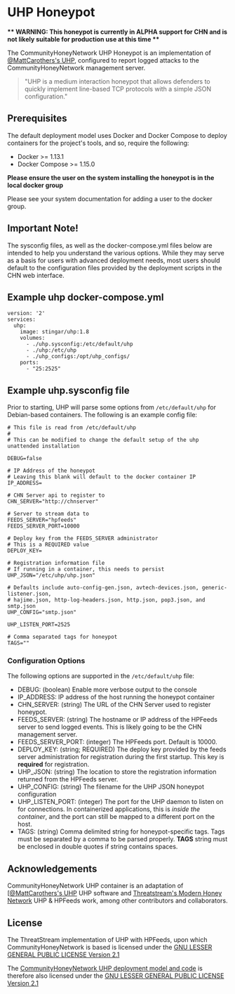 UHP Honeypot
===============
__** WARNING: This honeypot is currently in ALPHA support for CHN and is not 
likely suitable for production use at this time **__

The CommunityHoneyNetwork UHP Honeypot is an implementation of [@MattCarothers's UHP](https://github.com/MattCarothers/uhp), configured to report logged attacks to the CommunityHoneyNetwork management server.

> "UHP is a medium interaction honeypot that allows defenders to quickly implement line-based TCP protocols with a simple JSON configuration."

## Prerequisites

The default deployment model uses Docker and Docker Compose to deploy containers for the project's tools, and so, require the following:

* Docker >= 1.13.1
* Docker Compose >= 1.15.0

**Please ensure the user on the system installing the honeypot is in the local
 docker group**

 Please see your system documentation for adding a user to the docker group.

## Important Note!
The sysconfig files, as well as the docker-compose.yml files below are intended
to help you understand the various options. While they may serve as a basis
for users with advanced deployment needs, most users should default to the
configuration files provided by the deployment scripts in the CHN web interface.

## Example uhp docker-compose.yml
```
version: '2'
services:
  uhp:
    image: stingar/uhp:1.8
    volumes:
      - ./uhp.sysconfig:/etc/default/uhp
      - ./uhp:/etc/uhp
      - ./uhp_configs:/opt/uhp_configs/
    ports:
      - "25:2525"
```

## Example uhp.sysconfig file

Prior to starting, UHP will parse some options from `/etc/default/uhp` for Debian-based containers.  The following is an example config file:

```
# This file is read from /etc/default/uhp
#
# This can be modified to change the default setup of the uhp unattended installation

DEBUG=false

# IP Address of the honeypot
# Leaving this blank will default to the docker container IP
IP_ADDRESS=

# CHN Server api to register to
CHN_SERVER="http://chnserver"

# Server to stream data to
FEEDS_SERVER="hpfeeds"
FEEDS_SERVER_PORT=10000

# Deploy key from the FEEDS_SERVER administrator
# This is a REQUIRED value
DEPLOY_KEY=

# Registration information file
# If running in a container, this needs to persist
UHP_JSON="/etc/uhp/uhp.json"

# Defaults include auto-config-gen.json, avtech-devices.json, generic-listener.json,
# hajime.json, http-log-headers.json, http.json, pop3.json, and smtp.json
UHP_CONFIG="smtp.json"

UHP_LISTEN_PORT=2525

# Comma separated tags for honeypot
TAGS=""
```

### Configuration Options

The following options are supported in the `/etc/default/uhp` file:

* DEBUG: (boolean) Enable more verbose output to the console
* IP_ADDRESS: IP address of the host running the honeypot container
* CHN_SERVER: (string) The URL of the CHN Server used to register honeypot.
* FEEDS_SERVER: (string) The hostname or IP address of the HPFeeds server to send logged events.  This is likely going to be the CHN management server.
* FEEDS_SERVER_PORT: (integer) The HPFeeds port.  Default is 10000.
* DEPLOY_KEY: (string; REQUIRED) The deploy key provided by the feeds server administration for registration during the first startup.  This key is **required** for registration.
* UHP_JSON: (string) The location to store the registration information returned from the HPFeeds server.
* UHP_CONFIG: (string) The filename for the UHP JSON honeypot configuration
* UHP_LISTEN_PORT: (integer) The port for the UHP daemon to listen on for connections.  In containerized applications, this is _inside the container_, and the port can still be mapped to a different port on the host.
* TAGS: (string) Comma delimited string for honeypot-specific tags. Tags must be separated by a comma to be parsed properly. **TAGS** string must be enclosed in double quotes if string contains spaces.


## Acknowledgements

CommunityHoneyNetwork UHP container is an adaptation of [[@MattCarothers's UHP](https://github.com/MattCarothers/uhp) UHP software and [Threatstream's Modern Honey Network](https://threatstream.github.io/mhn/) UHP & HPFeeds work, among other contributors and collaborators.

## License

The ThreatStream implementation of UHP with HPFeeds, upon which CommunityHoneyNetwork is based is licensed under the [GNU LESSER GENERAL PUBLIC LICENSE Version 2.1](https://raw.githubusercontent.com/threatstream/mhn/master/LICENSE)

The [CommunityHoneyNetwork UHP deployment model and code](https://github.com/CommunityHoneyNetwork/uhp) is therefore also licensed under the [GNU LESSER GENERAL PUBLIC LICENSE Version 2.1](https://raw.githubusercontent.com/CommunityHoneyNetwork/uhp/master/LICENSE)
